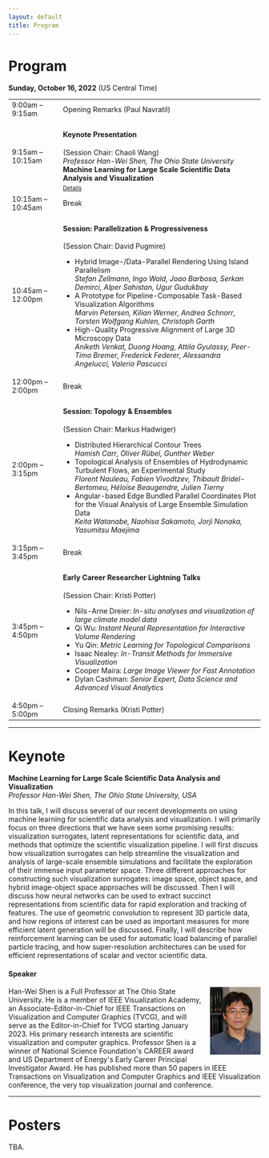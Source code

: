 ```yaml
---
layout: default
title: Program
---
```


# Program



**Sunday, October 16, 2022**
(US Central Time)

<table class="program">
  <tr>
    <td>9:00am &ndash; 9:15am</td>
    <td>
      Opening Remarks (Paul Navratil)<br/>
    </td>
  </tr>
  <tr>
    <td>9:15am &ndash; 10:15am</td>
    <td>
      <h4>Keynote Presentation
      </h4>
      (Session Chair: Chaoli Wang)<br/>
      <i>Professor Han-Wei Shen, The Ohio State University</i>
      <br><b>Machine Learning for Large Scale Scientific Data Analysis and Visualization</b><br/>
      <a style="font-size: smaller; display: block; margin-top: .5em;" href="#keynote">Details</a>
    </td>
  </tr>
  <tr>
    <td>10:15am &ndash; 10:45am</td>
    <td>Break</td>
  </tr>
  <tr>
    <td>10:45am &ndash; 12:00pm</td>
    <td>
      <h4>Session: Parallelization & Progressiveness
     </h4>
      (Session Chair: David Pugmire)
      <ul>
        <li>
          Hybrid Image-/Data-Parallel Rendering Using Island Parallelism
          <br><i>Stefan Zellmann, Ingo Wald, Joao Barbosa, Serkan Demirci, Alper Sahistan, Ugur Gudukbay</i>
        </li>
        <li>
          A Prototype for Pipeline-Composable Task-Based Visualization Algorithms
          <br><i>Marvin Petersen, Kilian Werner, Andrea Schnorr, Torsten Wolfgang Kuhlen, Christoph Garth
          </i>
        </li>
        <li>
          High-Quality Progressive Alignment of Large 3D Microscopy Data
          <br><i> Aniketh Venkat,  Duong Hoang, Attila Gyulassy, Peer-Timo Bremer, Frederick Federer, Alessandra Angelucci, Valerio Pascucci </i>
        </li>
      </ul>
    </td>
  </tr>
  <tr>
    <td>12:00pm &ndash; 2:00pm</td>
    <td>Break</td>
  </tr>
  <tr>
    <td>2:00pm &ndash; 3:15pm</td>
    <td>
      <h4>Session: Topology & Ensembles
     </h4>
      (Session Chair: Markus Hadwiger)
      <ul>
        <li>
          Distributed Hierarchical Contour Trees
          <br><i>Hamish Carr, Oliver Rübel, Gunther Weber
</i>
        </li>
        <li>
          Topological Analysis of Ensembles of Hydrodynamic Turbulent Flows, an Experimental Study
          <br>
          <i>Florent Nauleau, Fabien Vivodtzev, Thibault Bridel-Bertomeu, Héloïse Beaugendre, Julien Tierny
          </i>
        </li>
        <li>
          Angular-based Edge Bundled Parallel Coordinates Plot for the Visual Analysis of Large Ensemble Simulation Data
          <br><i>Keita Watanabe, Naohisa Sakamoto, Jorji Nonaka, Yasumitsu Maejima</i>
        </li>
      </ul>
    </td>
  </tr>
  <tr>
    <td>3:15pm &ndash; 3:45pm</td>
    <td>Break</td>
  </tr>
  <tr>
    <td>3:45pm &ndash; 4:50pm</td>
    <td>
      <h4>Early Career Researcher Lightning Talks</h4>
      (Session Chair: Kristi Potter)
      <ul>
        <li> Nils-Arne Dreier: <i>In-situ analyses and visualization of large climate model data</i> </li>
        <li> Qi Wu: <i>Instant Neural Representation for Interactive Volume Rendering</i><br></li>
        <li> Yu Qin: <i>Metric Learning for Topological Comparisons</i><br></li>
        <li> Isaac Nealey: <i>In-Transit Methods for Immersive Visualization</i><br></li>
        <li> Cooper Maira: <i>Large Image Viewer for Fast Annotation</i><br></li>
        <li> Dylan Cashman: <i>Senior Expert, Data Science and Advanced Visual Analytics</i></li>
        </ul>
    </td>
  </tr>
  <tr>
    <td>4:50pm &ndash; 5:00pm</td>
    <td>
      Closing Remarks (Kristi Potter)
    </td>
  </tr>
</table>

---

# Keynote

**Machine Learning for Large Scale Scientific Data Analysis and Visualization**<br/>
_Professor Han-Wei Shen, The Ohio State University, USA_

In this talk, I will discuss several of our recent developments on using machine learning for scientific data analysis and visualization. I will primarily focus on three directions that we have seen some promising results: visualization surrogates, latent representations for scientific data, and methods that optimize the scientific visualization pipeline. I will first discuss how visualization surrogates can help streamline the visualization and analysis of large-scale ensemble simulations and facilitate the exploration of their immense input parameter space. Three different approaches for constructing such visualization surrogates: image space, object space, and hybrid image-object space approaches will be discussed. Then I will discuss how neural networks can be used to extract succinct representations from scientific data for rapid exploration and tracking of features. The use of geometric convolution to represent 3D particle data, and how regions of interest can be used as important measures for more efficient latent generation
will be discussed. Finally, I will describe how reinforcement learning can be used for automatic load balancing of parallel particle tracing, and how super-resolution architectures can be used for efficient representations of scalar and vector scientific data. 

#### Speaker

<img style="padding: 0; margin: 0 0 1em 1em; float: right; width: 20%" src="assets/hanwei.jpg" />
Han-Wei Shen is a Full Professor at The Ohio State University. He is a member of IEEE Visualization Academy, an Associate-Editor-in-Chief for IEEE Transactions on Visualization and Computer Graphics (TVCG), and will serve as the Editor-in-Chief for TVCG starting January 2023. His primary research interests are scientific visualization and computer graphics. Professor Shen is a winner of National Science Foundation's CAREER award and US Department of Energy's Early Career Principal Investigator Award. He has published more than 50 papers in IEEE Transactions on Visualization and Computer Graphics and IEEE Visualization conference, the very top visualization journal and conference. 
<br>

---

# Posters
TBA.
